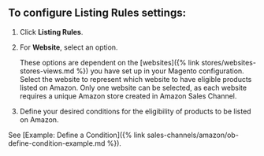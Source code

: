 
## To configure Listing Rules settings:

1. Click **Listing Rules**.

2. For **Website**, select an option.

   These options are dependent on the [websites]({% link stores/websites-stores-views.md %}) you have set up in your Magento configuration. Select the website to represent which website to have eligible products listed on Amazon. Only one website can be selected, as each website requires a unique Amazon store created in Amazon Sales Channel.

1. Define your desired conditions for the eligibility of products to be listed on Amazon.

See [Example: Define a Condition]({% link sales-channels/amazon/ob-define-condition-example.md %}).

